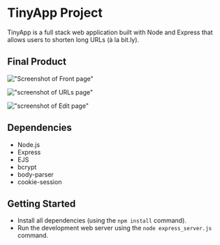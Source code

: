 # TinyApp Project

TinyApp is a full stack web application built with Node and Express that allows users to shorten long URLs (à la bit.ly).

## Final Product

!["Screenshot of Front page"](https://github.com/saka01/tinyApp/docs/frontPage.png)

!["screenshot of URLs page"](https://github.com/saka01/tinyApp/docs/allUrls.png)

!["screenshot of Edit page"](https://github.com/saka01/tinyApp/docs/editPage.png)

## Dependencies

- Node.js
- Express
- EJS
- bcrypt
- body-parser
- cookie-session

## Getting Started

- Install all dependencies (using the `npm install` command).
- Run the development web server using the `node express_server.js` command.